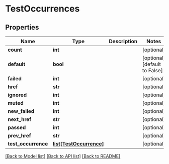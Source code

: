# TestOccurrences

## Properties
Name | Type | Description | Notes
------------ | ------------- | ------------- | -------------
**count** | **int** |  | [optional] 
**default** | **bool** |  | [optional] [default to False]
**failed** | **int** |  | [optional] 
**href** | **str** |  | [optional] 
**ignored** | **int** |  | [optional] 
**muted** | **int** |  | [optional] 
**new_failed** | **int** |  | [optional] 
**next_href** | **str** |  | [optional] 
**passed** | **int** |  | [optional] 
**prev_href** | **str** |  | [optional] 
**test_occurrence** | [**list[TestOccurrence]**](TestOccurrence.md) |  | [optional] 

[[Back to Model list]](../README.md#documentation-for-models) [[Back to API list]](../README.md#documentation-for-api-endpoints) [[Back to README]](../README.md)


